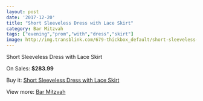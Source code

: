 ```yaml
---
layout: post
date: '2017-12-20'
title: "Short Sleeveless Dress with Lace Skirt"
category: Bar Mitzvah
tags: ["evening","prom","with","dress","skirt"]
image: http://img.transblink.com/679-thickbox_default/short-sleeveless-dress-with-lace-skirt.jpg
---
```

Short Sleeveless Dress with Lace Skirt

On Sales: **$283.99**
<a href="https://www.transblink.com/en/bar-mitzvah/187-short-sleeveless-dress-with-lace-skirt.html"><amp-img layout="responsive" width="600" height="600" src="//img.transblink.com/679-thickbox_default/short-sleeveless-dress-with-lace-skirt.jpg" alt="Short Sleeveless Dress with Lace Skirt 0" /></a>
<a href="https://www.transblink.com/en/bar-mitzvah/187-short-sleeveless-dress-with-lace-skirt.html"><amp-img layout="responsive" width="600" height="600" src="//img.transblink.com/681-thickbox_default/short-sleeveless-dress-with-lace-skirt.jpg" alt="Short Sleeveless Dress with Lace Skirt 1" /></a>
<a href="https://www.transblink.com/en/bar-mitzvah/187-short-sleeveless-dress-with-lace-skirt.html"><amp-img layout="responsive" width="600" height="600" src="//img.transblink.com/680-thickbox_default/short-sleeveless-dress-with-lace-skirt.jpg" alt="Short Sleeveless Dress with Lace Skirt 2" /></a>

Buy it: [Short Sleeveless Dress with Lace Skirt](https://www.transblink.com/en/bar-mitzvah/187-short-sleeveless-dress-with-lace-skirt.html "Short Sleeveless Dress with Lace Skirt")

View more: [Bar Mitzvah](https://www.transblink.com/en/2-bar-mitzvah "Bar Mitzvah")